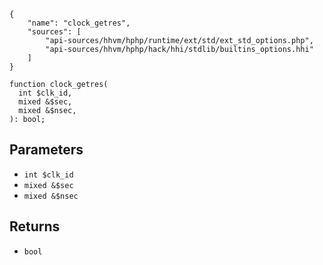 ``` yamlmeta
{
    "name": "clock_getres",
    "sources": [
        "api-sources/hhvm/hphp/runtime/ext/std/ext_std_options.php",
        "api-sources/hhvm/hphp/hack/hhi/stdlib/builtins_options.hhi"
    ]
}
```




``` Hack
function clock_getres(
  int $clk_id,
  mixed &$sec,
  mixed &$nsec,
): bool;
```




## Parameters




+ ` int $clk_id `
+ ` mixed &$sec `
+ ` mixed &$nsec `




## Returns




* ` bool `
<!-- HHAPIDOC -->

